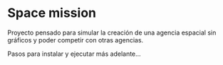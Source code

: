 # Space mission
Proyecto pensado para simular la creación de una agencia espacial sin gráficos y poder competir con otras agencias.

Pasos para instalar y ejecutar más adelante...